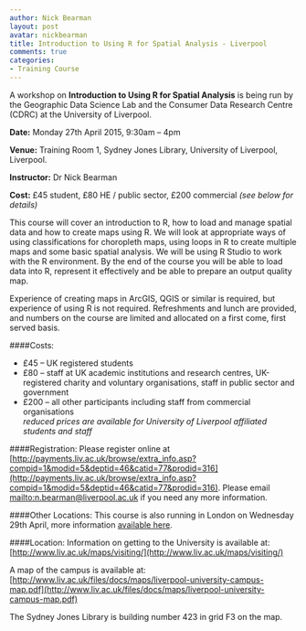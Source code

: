 ```yaml
---
author: Nick Bearman
layout: post
avatar: nickbearman
title: Introduction to Using R for Spatial Analysis - Liverpool
comments: true
categories:
- Training Course
---
```


A workshop on **Introduction to Using R for Spatial Analysis** is being run by the Geographic Data Science Lab and the Consumer Data Research Centre (CDRC) at the University of Liverpool.

**Date:** Monday 27th April 2015, 9:30am – 4pm

**Venue:** Training Room 1, Sydney Jones Library, University of Liverpool, Liverpool.

**Instructor:** Dr Nick Bearman

**Cost:** £45 student, £80 HE / public sector, £200 commercial *(see below for details)*

This course will cover an introduction to R, how to load and manage spatial data and how to create maps using R. We will look at appropriate ways of using classifications for choropleth maps, using loops in R to create multiple maps and some basic spatial analysis. We will be using R Studio to work with the R environment. By the end of the course you will be able to load data into R, represent it effectively and be able to prepare an output quality map. 

Experience of creating maps in ArcGIS, QGIS or similar is required, but experience of using R is not required. Refreshments and lunch are provided, and numbers on the course are limited and allocated on a first come, first served basis.

####Costs:
- £45 – UK registered students
- £80 – staff at UK academic institutions and research centres, UK-registered charity and voluntary organisations, staff in public sector and government
- £200 – all other participants including staff from commercial organisations  
*reduced prices are available for University of Liverpool affiliated students and staff*

####Registration:
Please register online at [http://payments.liv.ac.uk/browse/extra_info.asp?compid=1&modid=5&deptid=46&catid=77&prodid=316](http://payments.liv.ac.uk/browse/extra_info.asp?compid=1&modid=5&deptid=46&catid=77&prodid=316). Please email <mailto:n.bearman@liverpool.ac.uk> if you need any more information. 

####Other Locations:
This course is also running in London on Wednesday 29th April, more information [available here](http://geographicdatascience.com/training%20course/2015/03/19/R-Spatial-Analysis-London/). 

####Location:
Information on getting to the University is available at: [http://www.liv.ac.uk/maps/visiting/](http://www.liv.ac.uk/maps/visiting/)

A map of the campus is available at: [http://www.liv.ac.uk/files/docs/maps/liverpool-university-campus-map.pdf](http://www.liv.ac.uk/files/docs/maps/liverpool-university-campus-map.pdf)

The Sydney Jones Library is building number 423 in grid F3 on the map. 
